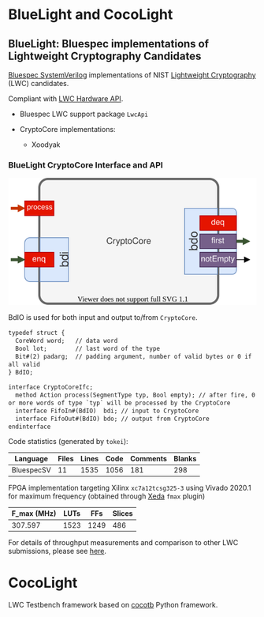 # BlueLight and CocoLight

## BlueLight: Bluespec implementations of Lightweight Cryptography Candidates


[Bluespec SystemVerilog](https://github.com/B-Lang-org) implementations of NIST [Lightweight Cryptography](https://csrc.nist.gov/projects/lightweight-cryptography) (LWC) candidates.

Compliant with [LWC Hardware API](https://cryptography.gmu.edu/athena/LWC/LWC_HW_API.pdf).

- Bluespec LWC support package `LwcApi`

- CryptoCore implementations:
  - Xoodyak

### BlueLight CryptoCore Interface and API

![CryptoCore Interface](docs/BlueLight_CryptoCoreIfc.svg)

BdIO is used for both input and output to/from `CryptoCore`.
```bsv
typedef struct {
  CoreWord word;   // data word
  Bool lot;        // last word of the type
  Bit#(2) padarg;  // padding argument, number of valid bytes or 0 if all valid
} BdIO;
```

```bsv
interface CryptoCoreIfc;
  method Action process(SegmentType typ, Bool empty); // after fire, 0 or more words of type `typ` will be processed by the CryptoCore
  interface FifoIn#(BdIO)  bdi; // input to CryptoCore
  interface FifoOut#(BdIO) bdo; // output from CryptoCore
endinterface
```



Code statistics (generated by `tokei`):


|  Language   |        Files |      Lines |       Code |   Comments |     Blanks |
|-------------|--------------|------------|------------|------------|------------|
|  BluespecSV |           11 |       1535 |       1056 |        181 |        298 |

FPGA implementation targeting Xilinx `xc7a12tcsg325-3` using Vivado 2020.1 for maximum frequency (obtained through [Xeda](https://github.com/XedaHQ/xeda) `fmax` plugin) 

|  F_max (MHz) |         LUTs |        FFs |     Slices |
|-------------|--------------|------------|------------|
|  307.597    |         1523 |       1249 |        486 |

For details of throughput measurements and comparison to other LWC submissions, please see [here](https://eprint.iacr.org/2020/1207).

# CocoLight
LWC Testbench framework based on [cocotb](https://docs.cocotb.org/) Python framework.
